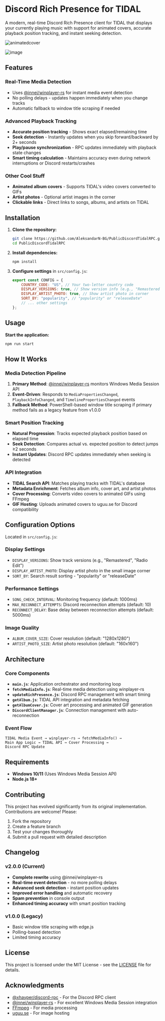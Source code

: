 # Discord Rich Presence for TIDAL

A modern, real-time Discord Rich Presence client for TIDAL that displays your currently playing music with support for animated covers, accurate playback position tracking, and instant seeking detection.

![animatedcover](https://github.com/user-attachments/assets/c985ec5c-fcf4-45f6-b89e-8f95423a6d76)

![image](https://github.com/user-attachments/assets/2b3eb1f3-0ce6-4eea-9a7f-49579e970fa7)

## Features

### **Real-Time Media Detection**
- Uses [@innei/winplayer-rs](https://www.npmjs.com/package/@innei/winplayer-rs) for instant media event detection
- No polling delays - updates happen immediately when you change tracks
- Automatic fallback to window title scraping if needed

### **Advanced Playback Tracking**
- **Accurate position tracking** - Shows exact elapsed/remaining time
- **Seek detection** - Instantly updates when you skip forward/backward by 2+ seconds
- **Play/pause synchronization** - RPC updates immediately with playback state changes
- **Smart timing calculation** - Maintains accuracy even during network interruptions or Discord restarts/crashes

### **Other Cool Stuff**
- **Animated album covers** - Supports TIDAL's video covers converted to GIFs
- **Artist photos** - Optional artist images in the corner
- **Clickable links** - Direct links to songs, albums, and artists on TIDAL

## Installation

1. **Clone the repository:**
   ```bash
   git clone https://github.com/AleksandarN-BG/PublicDiscordTidalRPC.git
   cd PublicDiscordTidalRPC
   ```

2. **Install dependencies:**
   ```bash
   npm install
   ```

3. **Configure settings** in `src/config.js`:
   ```javascript
   export const CONFIG = {
       COUNTRY_CODE: "US", // Your two-letter country code
       DISPLAY_VERSIONS: true, // Show version info (e.g., "Remastered")
       DISPLAY_ARTIST_PHOTO: true, // Show artist photo in corner
       SORT_BY: "popularity", // "popularity" or "releaseDate"
       // ... other settings
   };
   ```

## Usage

**Start the application:**
```bash
npm run start
```

## How It Works

### Media Detection Pipeline
1. **Primary Method**: [@innei/winplayer-rs](https://www.npmjs.com/package/@innei/winplayer-rs) monitors Windows Media Session API
2. **Event-Driven**: Responds to `MediaPropertiesChanged`, `PlaybackInfoChanged`, and `TimelinePropertiesChanged` events
3. **Fallback Method**: PowerShell-based window title scraping if primary method fails as a legacy feature from v1.0.0

### Smart Position Tracking
- **Natural Progression**: Tracks expected playback position based on elapsed time
- **Seek Detection**: Compares actual vs. expected position to detect jumps ≥2 seconds
- **Instant Updates**: Discord RPC updates immediately when seeking is detected

### API Integration
- **TIDAL Search API**: Matches playing tracks with TIDAL's database
- **Metadata Enrichment**: Fetches album info, cover art, and artist photos
- **Cover Processing**: Converts video covers to animated GIFs using FFmpeg
- **GIF Hosting**: Uploads animated covers to uguu.se for Discord compatibility

## Configuration Options

Located in `src/config.js`:

### Display Settings
- `DISPLAY_VERSIONS`: Show track versions (e.g., "Remastered", "Radio Edit")
- `DISPLAY_ARTIST_PHOTO`: Display artist photo in the small image corner
- `SORT_BY`: Search result sorting - "popularity" or "releaseDate"

### Performance Settings
- `SONG_CHECK_INTERVAL`: Monitoring frequency (default: 1000ms)
- `MAX_RECONNECT_ATTEMPTS`: Discord reconnection attempts (default: 10)
- `RECONNECT_DELAY`: Base delay between reconnection attempts (default: 5000ms)

### Image Quality
- `ALBUM_COVER_SIZE`: Cover resolution (default: "1280x1280")
- `ARTIST_PHOTO_SIZE`: Artist photo resolution (default: "160x160")

## Architecture

### Core Components
- **`main.js`**: Application orchestrator and monitoring loop
- **`fetchMediaInfo.js`**: Real-time media detection using winplayer-rs
- **`updateRichPresence.js`**: Discord RPC management with smart timing
- **`getAlbum.js`**: TIDAL API integration and metadata fetching
- **`getAlbumCover.js`**: Cover art processing and animated GIF generation
- **`DiscordClientManager.js`**: Connection management with auto-reconnection

### Event Flow
```
TIDAL Media Event → winplayer-rs → fetchMediaInfo() → 
Main App Logic → TIDAL API → Cover Processing → 
Discord RPC Update
```

## Requirements

- **Windows 10/11** (Uses Windows Media Session API)
- **Node.js 18+**

## Contributing

This project has evolved significantly from its original implementation. Contributions are welcome! Please:

1. Fork the repository
2. Create a feature branch
3. Test your changes thoroughly
4. Submit a pull request with detailed description

## Changelog

### v2.0.0 (Current)
- **Complete rewrite** using @innei/winplayer-rs
- **Real-time event detection** - no more polling delays
- **Advanced seek detection** - instant position updates
- **Improved error handling** and automatic recovery
- **Spam prevention** in console output
- **Enhanced timing accuracy** with smart position tracking

### v1.0.0 (Legacy)
- Basic window title scraping with edge.js
- Polling-based detection
- Limited timing accuracy

## License

This project is licensed under the MIT License - see the [LICENSE](LICENSE) file for details.

## Acknowledgments

- [@xhayper/discord-rpc](https://www.npmjs.com/package/@xhayper/discord-rpc) - For the Discord RPC client
- [@innei/winplayer-rs](https://www.npmjs.com/package/@innei/winplayer-rs) - For excellent Windows Media Session integration
- [FFmpeg](https://ffmpeg.org/) - For media processing
- [uguu.se](https://uguu.se/) - For image hosting


